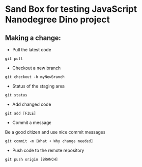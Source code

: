 # Sand Box for testing JavaScript Nanodegree Dino project




## Making a change:

* Pull the latest code
```
git pull
```

* Checkout a new branch
```
git checkout -b myNewBranch
```

* Status of the staging area
``` 
git status
```

* Add changed code 
```
git add [FILE]
```

* Commit a message 

Be a good citizen and use nice commit messages
```
git commit -m [What + Why change needed]
```

* Push code to the remote repository
```
git push origin [BRANCH]
```

